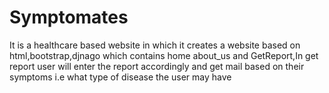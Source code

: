 # Symptomates
It is a healthcare based website in which it creates a website based on html,bootstrap,djnago which contains home about_us and GetReport,In get report user will enter the report accordingly and get mail based on their symptoms i.e what type of disease the user may have

